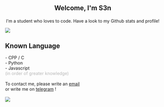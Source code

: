 ## <p align="center"> Welcome, I'm <b> S3n </b> </p>
<p align="center">I'm a student who loves to code. Have a look to my Github stats and profile! </p>
<img src="https://github-readme-stats.vercel.app/api?username=s3n00&&show_icons=true&title_color=ffffff&icon_color=bb2acf&text_color=daf7dc&bg_color=151515">
<br>
<h2><b> Known Language </b></h2>
- CPP / C <br>
- Python <br>
- Javascript
<br>
<span style="color:#8080808c">(in order of greater knowledge)</span>
<br><br>
To contact me, please write an <a href="mailto:simone.russo102006@gmail.com">email </a><br>
or write me on <a href="https://t.me/s3neors">telegram</a> !
<br><br>
<img src="https://camo.githubusercontent.com/84cf8f6bd779d016a9dee90d15c0d88b194357a190ce15b60d6f8ce8a95c3534/68747470733a2f2f692e696d6775722e636f6d2f4d6a65716555502e676966">
